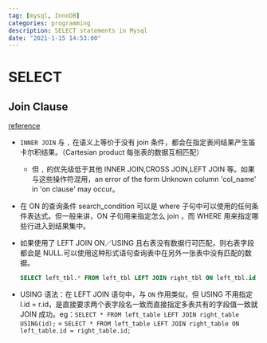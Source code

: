 ```yaml
---
tag: [mysql, InnoDB]
categories: programming
description: SELECT statements in Mysql
date: "2021-1-15 14:53:00"
---
```

# SELECT

## Join Clause

[reference](https://dev.mysql.com/doc/refman/5.7/en/join.html)

- `INNER JOIN` 与 `,` 在语义上等价于没有 join 条件，都会在指定表间结果产生笛卡尔积结果。（Cartesian product 每张表的数据互相匹配）
    - 但 `,` 的优先级低于其他 INNER JOIN,CROSS JOIN,LEFT JOIN 等。如果与这些操作符混用，an error of the form Unknown column 'col_name' in 'on clause' may occur。
- 在 ON 的查询条件 search_condition 可以是 where 子句中可以使用的任何条件表达式。但一般来讲，ON 子句用来指定怎么 join ，而 WHERE 用来指定哪些行进入到结果集中。
- 如果使用了 LEFT JOIN ON／USING 且右表没有数据行可匹配，则右表字段都会是 NULL.可以使用这种形式语句查询表中在另外一张表中没有匹配的数据。

    ```sql
    SELECT left_tbl.* FROM left_tbl LEFT JOIN right_tbl ON left_tbl.id = right_tbl.id WHERE right_tbl.id IS NULL;
    ```

- USING 语法：在 LEFT JOIN 语句中，与 `ON` 作用类似，但 USING 不用指定 l.id = r.id，是直接要求两个表字段名一致而直接指定多表共有的字段值一致就 JOIN 成功。eg：`SELECT * FROM left_table LEFT JOIN right_table USING(id);` = `SELECT * FROM left_table LEFT JOIN right_table ON left_table.id = right_table.id;`

